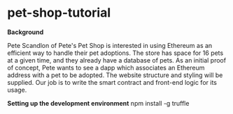 # pet-shop-tutorial
**Background**

Pete Scandlon of Pete's Pet Shop is interested in using Ethereum as an efficient way to handle their pet adoptions. 
The store has space for 16 pets at a given time, and they already have a database of pets. 
As an initial proof of concept, Pete wants to see a dapp which associates an Ethereum address with a pet to be adopted.
The website structure and styling will be supplied. Our job is to write the smart contract and front-end logic for its usage.

**Setting up the development environment**
npm install -g truffle

